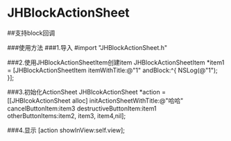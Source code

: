 # JHBlockActionSheet
##支持block回调

###使用方法
###1.导入 #import "JHBlockActionSheet.h"

###2.使用JHBlockActionSheetItem创建item
    JHBlockActionSheetItem *item1 = [JHBlockActionSheetItem itemWithTitle:@"1" andBlock:^{
        NSLog(@"1");
    }];

###3.初始化ActionSheet
    JHBlcokActionSheet *action = [[JHBlcokActionSheet alloc] initActionSheetWithTitle:@"哈哈"
                                                                     cancelButtonItem:item3
                                                                destructiveButtonItem:item1
                                                                     otherButtonItems:item2, item3, item4,nil];

###4.显示
    [action showInView:self.view];
